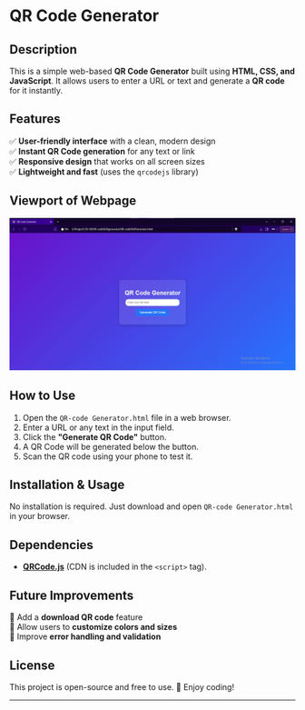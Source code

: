 # QR Code Generator  

## Description  
This is a simple web-based **QR Code Generator** built using **HTML, CSS, and JavaScript**. It allows users to enter a URL or text and generate a **QR code** for it instantly.  

## Features  
✅ **User-friendly interface** with a clean, modern design  
✅ **Instant QR Code generation** for any text or link  
✅ **Responsive design** that works on all screen sizes  
✅ **Lightweight and fast** (uses the `qrcodejs` library)  

## Viewport of Webpage
![QR Code Generator Screenshot](screenshot.jpg)
## How to Use  
1. Open the `QR-code Generator.html` file in a web browser.  
2. Enter a URL or any text in the input field.  
3. Click the **"Generate QR Code"** button.  
4. A QR Code will be generated below the button.  
5. Scan the QR code using your phone to test it.  

## Installation & Usage  
No installation is required. Just download and open `QR-code Generator.html` in your browser.  

## Dependencies  
- **[QRCode.js](https://github.com/davidshimjs/qrcodejs)** (CDN is included in the `<script>` tag).  


## Future Improvements  
🚀 Add a **download QR code** feature  
🚀 Allow users to **customize colors and sizes**  
🚀 Improve **error handling and validation**  

## License  
This project is open-source and free to use. 🚀 Enjoy coding!  

---
